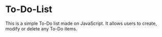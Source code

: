 # To-Do-List

This is a simple To-Do list made on JavaScript. It allows users to create, modify or delete any To-Do items.
